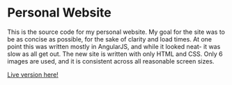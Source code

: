 # Personal Website

This is the source code for my personal website. My goal for the site was to be as concise as possible, for the sake of clarity and load times. At one point this was written mostly in AngularJS, and while it looked neat- it was slow as all get out. The new site is written with only HTML and CSS. Only 6 images are used, and it is consistent across all reasonable screen sizes.

[Live version here!](http://www.cs.odu.edu/~tholmes/)
